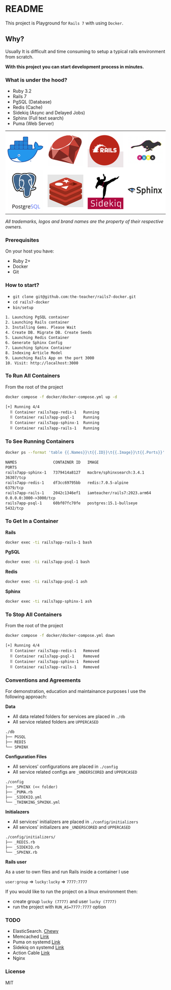 # README

This project is Playground for `Rails 7` with using `Docker`.

## Why?

Usually It is difficult and time consuming to setup a typical rails environment from scratch.

**With this project you can start development process in minutes.**

### What is under the hood?

- Ruby 3.2
- Rails 7
- PgSQL (Database)
- Redis (Cache)
- Sidekiq (Async and Delayed Jobs)
- Sphinx (Full text search)
- Puma (Web Server)

<table bgcolor="white">
  <tr>
    <td><img width="400" src="docs/docker.png" /></td></td>
    <td><img width="400" src="docs/ruby.png" /></td>
    <td><img width="400" src="docs/rails7.png" /></td>
    <td><img width="400" src="docs/puma.png" /></td></td>
  </tr>
  <tr>
    <td><img width="400" src="docs/pgsql.png" /></td>
    <td><img width="400" src="docs/redis.png" /></td>
    <td><img width="400" src="docs/sidekiq.png" /></td>
    <td><img width="400" src="docs/sphinx.png" /></td>
  </tr>
</table>

*All trademarks, logos and brand names are the property of their respective owners.*

### Prerequisites

On your host you have:

- Ruby 2+
- Docker
- Git

### How to start?

- `git clone git@github.com:the-teacher/rails7-docker.git`
- `cd rails7-docker`
- `bin/setup`

```
1. Launching PgSQL container
2. Launching Rails container
3. Installing Gems. Please Wait
4. Create DB. Migrate DB. Create Seeds
5. Launching Redis Container
6. Generate Sphinx Config
7. Launching Sphinx Container
8. Indexing Article Model
9. Launching Rails App on the port 3000
10. Visit: http://localhost:3000
```

### To Run All Containers

From the root of the project

```sh
docker compose -f docker/docker-compose.yml up -d
```

```sh
[+] Running 4/4
  ⠿ Container rails7app-redis-1   Running
  ⠿ Container rails7app-psql-1    Running
  ⠿ Container rails7app-sphinx-1  Running
  ⠿ Container rails7app-rails-1   Running
```

### To See Running Containers

```sh
docker ps --format 'table {{.Names}}\t{{.ID}}\t{{.Image}}\t{{.Ports}}'
```

```
NAMES                CONTAINER ID   IMAGE                          PORTS
rails7app-sphinx-1   7379414a8127   macbre/sphinxsearch:3.4.1      36307/tcp
rails7app-redis-1    df3cc69795bb   redis:7.0.5-alpine             6379/tcp
rails7app-rails-1    2042c1346ef1   iamteacher/rails7:2023.arm64   0.0.0.0:3000->3000/tcp
rails7app-psql-1     60bf07fc70fe   postgres:15.1-bullseye         5432/tcp
```

### To Get In a Container

**Rails**

```sh
docker exec -ti rails7app-rails-1 bash
```

**PgSQL**

```sh
docker exec -ti rails7app-psql-1 bash
```

**Redis**

```sh
docker exec -ti rails7app-psql-1 ash
```

**Sphinx**

```sh
docker exec -ti rails7app-sphinx-1 ash
```

### To Stop All Containers

From the root of the project

```sh
docker compose -f docker/docker-compose.yml down
```

```sh
[+] Running 4/4
  ⠿ Container rails7app-redis-1   Removed
  ⠿ Container rails7app-psql-1    Removed
  ⠿ Container rails7app-sphinx-1  Removed
  ⠿ Container rails7app-rails-1   Removed
```

### Conventions and Agreements

For demonstration, education and maintainance purposes I use the following approach:

**Data**

- All data related folders for services are placed in `./db`
- All service related folders are `UPPERCASED`

```
./db
├── PGSQL
├── REDIS
└── SPHINX
```

**Configuration Files**

- All services' configurations are placed in `./config`
- All service related configs are `_UNDERSCORED` and `UPPERCASED`

```
./config
├── _SPHINX (<< folder)
├── _PUMA.rb
├── _SIDEKIQ.yml
└── _THINKING_SPHINX.yml
```

**Initialazers**

- All services' initializers are placed in `./config/initializers`
- All services' initializers are `_UNDERSCORED` and `UPPERCASED`

```
./config/initializers/
├── _REDIS.rb
├── _SIDEKIQ.rb
└── _SPHINX.rb
```

**Rails user**

As a user to own files and run Rails inside a container I use

`user:group` => `lucky:lucky` => `7777:7777`

If you would like to run the project on a linux environment then:

- create group `lucky (7777)` and user `lucky (7777)`
- run the project with `RUN_AS=7777:7777` option

### TODO

- ElasticSearch. [Chewy](https://github.com/toptal/chewy)
- Memcached [Link](https://devcenter.heroku.com/articles/building-a-rails-3-application-with-memcache)
- Puma on systemd [Link](https://github.com/puma/puma/blob/master/docs/systemd.md)
- Sidekiq on systemd [Link](https://github.com/mperham/sidekiq/blob/main/examples/systemd/sidekiq.service)
- Action Cable [Link](https://guides.rubyonrails.org/action_cable_overview.html)
- Nginx

### License

MIT
